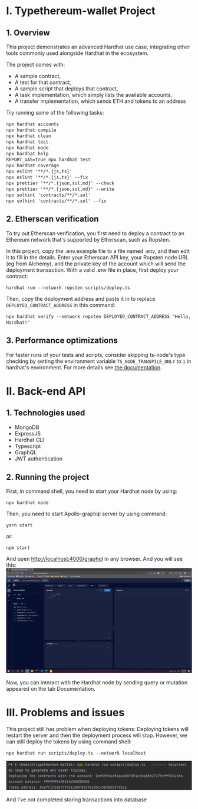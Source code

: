 # I. Typethereum-wallet Project
## 1. Overview
This project demonstrates an advanced Hardhat use case, integrating other tools commonly used alongside Hardhat in the ecosystem.

The project comes with:
- A sample contract, 
- A test for that contract,
- A sample script that deploys that contract,
- A task implementation, which simply lists the available accounts.
- A transfer implementation, which sends ETH and tokens to an address

Try running some of the following tasks:

```shell
npx hardhat accounts
npx hardhat compile
npx hardhat clean
npx hardhat test
npx hardhat node
npx hardhat help
REPORT_GAS=true npx hardhat test
npx hardhat coverage
npx eslint '**/*.{js,ts}'
npx eslint '**/*.{js,ts}' --fix
npx prettier '**/*.{json,sol,md}' --check
npx prettier '**/*.{json,sol,md}' --write
npx solhint 'contracts/**/*.sol'
npx solhint 'contracts/**/*.sol' --fix
```

## 2. Etherscan verification

To try out Etherscan verification, you first need to deploy a contract to an Ethereum network that's supported by Etherscan, such as Ropsten.

In this project, copy the .env.example file to a file named .env, and then edit it to fill in the details. Enter your Etherscan API key, your Ropsten node URL (eg from Alchemy), and the private key of the account which will send the deployment transaction. With a valid .env file in place, first deploy your contract:

```shell
hardhat run --network ropsten scripts/deploy.ts
```

Then, copy the deployment address and paste it in to replace `DEPLOYED_CONTRACT_ADDRESS` in this command:

```shell
npx hardhat verify --network ropsten DEPLOYED_CONTRACT_ADDRESS "Hello, Hardhat!"
```

## 3. Performance optimizations

For faster runs of your tests and scripts, consider skipping ts-node's type checking by setting the environment variable `TS_NODE_TRANSPILE_ONLY` to `1` in hardhat's environment. For more details see [the documentation](https://hardhat.org/guides/typescript.html#performance-optimizations).


# II. Back-end API

## 1. Technologies used 
- MongoDB
- ExpressJS
- Hardhat CLI
- Typescript
- GraphQL
- JWT authentication
## 2. Running the project
First, in command shell, you need to start your Hardhat node by using:
```shell
npx hardhat node
```
Then, you need to start Apollo-graphql server by using command:
```shell
yarn start
```
or:
```
npm start
```
And open [http://localhost:4000/graphql](http://localhost:4000/graphql) in any browser. And you will see this:
![Alt Image text](./img/apollo-server.png "Apollo server")

Now, you can interact with the Hardhat node by sending query or mutation appeared on the tab Documentation.

# III. Problems and issues

This project still has problem when deploying tokens:
Deploying tokens will restart the server and then the deployment process will stop.
However, we can still deploy the tokens by using command shell:
```shell
npx hardhat run scripts/deploy.ts --network localhost
```
![Alt Image text](./img/deploy-token.png "Deploy token")

And I've not completed storing transactions into database
